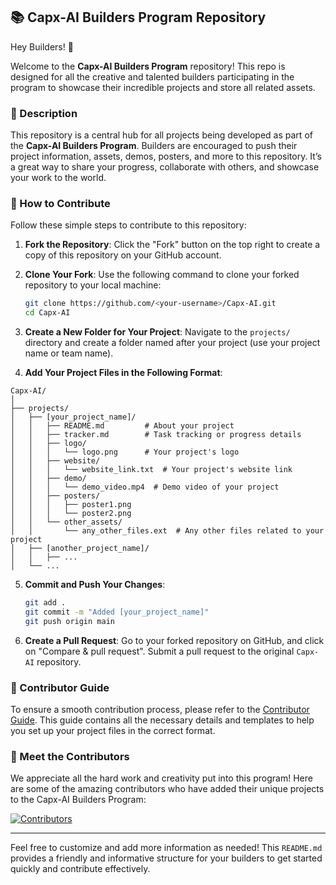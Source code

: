 ## 📚 Capx-AI Builders Program Repository

Hey Builders! 👋

Welcome to the **Capx-AI Builders Program** repository! This repo is designed for all the creative and talented builders participating in the program to showcase their incredible projects and store all related assets.

### 🌟 Description

This repository is a central hub for all projects being developed as part of the **Capx-AI Builders Program**. Builders are encouraged to push their project information, assets, demos, posters, and more to this repository. It’s a great way to share your progress, collaborate with others, and showcase your work to the world.

### 🚀 How to Contribute

Follow these simple steps to contribute to this repository:

1. **Fork the Repository**: Click the "Fork" button on the top right to create a copy of this repository on your GitHub account.
   
2. **Clone Your Fork**: Use the following command to clone your forked repository to your local machine:
   ```bash
   git clone https://github.com/<your-username>/Capx-AI.git
   cd Capx-AI
   ```

3. **Create a New Folder for Your Project**: Navigate to the `projects/` directory and create a folder named after your project (use your project name or team name).

4. **Add Your Project Files in the Following Format**:

```
Capx-AI/
│
├── projects/
│   ├── [your_project_name]/
│   │   ├── README.md         # About your project
│   │   ├── tracker.md        # Task tracking or progress details
│   │   ├── logo/
│   │   │   └── logo.png      # Your project's logo
│   │   ├── website/
│   │   │   └── website_link.txt  # Your project's website link
│   │   ├── demo/
│   │   │   └── demo_video.mp4  # Demo video of your project
│   │   ├── posters/
│   │   │   ├── poster1.png
│   │   │   └── poster2.png
│   │   └── other_assets/
│   │       └── any_other_files.ext  # Any other files related to your project
│   ├── [another_project_name]/
│   │   ├── ...
│   └── ...
```

5. **Commit and Push Your Changes**:
   ```bash
   git add .
   git commit -m "Added [your_project_name]"
   git push origin main
   ```

6. **Create a Pull Request**: Go to your forked repository on GitHub, and click on "Compare & pull request". Submit a pull request to the original `Capx-AI` repository.

### 📝 Contributor Guide

To ensure a smooth contribution process, please refer to the [Contributor Guide](./CONTRIBUTOR.md). This guide contains all the necessary details and templates to help you set up your project files in the correct format.

### 👥 Meet the Contributors

We appreciate all the hard work and creativity put into this program! Here are some of the amazing contributors who have added their unique projects to the Capx-AI Builders Program:

[![Contributors](https://contrib.rocks/image?repo=devanshucodes/)](https://github.com/devanshucodes/Capx-ai-1)

---

Feel free to customize and add more information as needed! This `README.md` provides a friendly and informative structure for your builders to get started quickly and contribute effectively.
